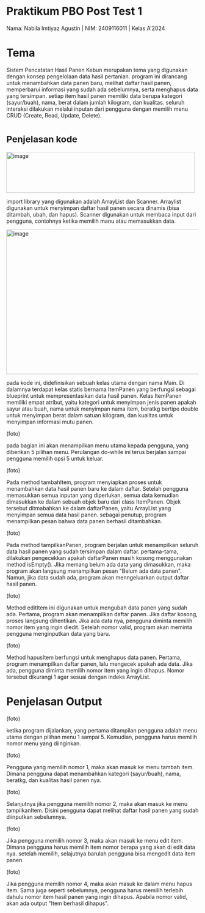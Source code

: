 # Praktikum PBO Post Test 1

Nama: Nabila Imtiyaz Agustin | NIM: 2409116011 | Kelas A'2024

# Tema

Sistem Pencatatan Hasil Panen Kebun merupakan tema yang digunakan dengan konsep pengelolaan data hasil pertanian. program ini dirancang untuk menambahkan data panen baru, melihat daftar hasil panen, memperbarui informasi yang sudah ada sebelumnya, serta menghapus data yang tersimpan. setiap item hasil panen memiliki data berupa kategori (sayur/buah), nama, berat dalam jumlah kilogram, dan kualitas. seluruh interaksi dilakukan melalui inputan dari pengguna dengan memilih menu CRUD (Create, Read, Update, Delete).

# <sub>Penjelasan kode</sub>

<img width="494" height="107" alt="image" src="https://github.com/user-attachments/assets/b8dd0067-46e1-4b88-9c7a-e7737ec006ff" />


import library yang digunakan adalah ArrayList dan Scanner. Arraylist digunakan untuk menyimpan daftar hasil panen secara dinamis (bisa ditambah, ubah, dan hapus). Scanner digunakan untuk membaca input dari pengguna, contohnya ketika memilih manu atau memasukkan data.

<img width="1070" height="378" alt="image" src="https://github.com/user-attachments/assets/30d76b69-fc60-48b1-89f6-db8d603cdae4" />


pada kode ini, didefinisikan sebuah kelas utama dengan nama Main. Di dalamnya terdapat kelas statis bernama ItemPanen yang berfungsi sebagai blueprint untuk mempresentasikan data hasil panen. Kelas ItemPanen memiliki empat atribut, yaitu kategori untuk menyimpan jenis panen apakah sayur atau buah, nama untuk menyimpan nama item, beratkg bertipe double untuk menyimpan berat dalam satuan kilogram, dan kualitas untuk menyimpan informasi mutu panen.

(foto)

pada bagian ini akan menampilkan menu utama kepada pengguna, yang diberikan 5 pilihan menu. Perulangan do-while ini terus berjalan sampai pengguna memilih opsi 5 untuk keluar.

(foto)

Pada method tambahItem, program menyiapkan proses untuk menambahkan data hasil panen baru ke dalam daftar. Setelah pengguna memasukkan semua inputan yang diperlukan, semua data kemudian dimasukkan ke dalam sebuah objek baru dari class ItemPanen. Objek tersebut ditmabahkan ke dalam daftarPanen, yaitu ArrayList yang menyimpan semua data hasil panen. sebagai penutup, program menampilkan pesan bahwa data panen berhasil ditambahkan.

(foto)

Pada method tampilkanPanen, program berjalan untuk menampilkan seluruh data hasil panen yang sudah tersimpan dalam daftar. pertama-tama, dilakukan pengecekkan apakah daftarPanen masih kosong menggunakan method isEmpty(). JIka memang belum ada data yang dimasukkan, maka program akan langsung menampilkan pesan "Belum ada data panen". Namun, jika data sudah ada, program akan menngeluarkan output daftar hasil panen.

(foto)

Method editItem ini digunakan untuk mengubah data panen yang sudah ada. Pertama, program akan menampilkan daftar panen. Jika daftar kosong, proses langsung dihentikan. Jika ada data nya, pengguna diminta memilih nomor item yang ingin diedit. Setelah nomor valid, program akan meminta pengguna menginputkan data yang baru.

(foto)

Method hapusItem berfungsi untuk menghapus data panen. Pertama, program menampilkan daftar panen, lalu mengecek apakah ada data. Jika ada, pengguna diminta memilih nomor item yang ingin dihapus. Nomor tersebut dikurangi 1 agar sesuai dengan indeks ArrayList.

# Penjelasan Output

(foto)

ketika program dijalankan, yang pertama ditampilan pengguna adalah menu utama dengan pilihan menu 1 sampai 5. Kemudian, pengguna harus memilih nomor menu yang diinginkan.

(foto)

Pengguna yang memilih nomor 1, maka akan masuk ke menu tambah item. Dimana pengguna dapat menambahkan kategori (sayur/buah), nama, beratkg, dan kualitas hasil panen nya.

(foto)

Selanjutnya jika pengguna memilih nomor 2, maka akan masuk ke menu tampilkanItem. Disini pengguna dapat melihat daftar hasil panen yang sudah diinputkan sebelumnya.

(foto)

Jika pengguna memilih nomor 3, maka akan masuk ke menu edit item. Dimana pengguna harus memilih item nomor berapa yang akan di edit data nya. setelah memilih, selajutnya barulah pengguna bisa mengedit data item panen.

(foto)

Jika pengguna memilih nomor 4, maka akan masuk ke dalam menu hapus item. Sama juga seperti sebelumnya, pengguna harus memilih terlebih dahulu nomor item hasil panen yang ingin dihapus. Apabila nomor valid, akan ada output "Item berhasil dihapus".
